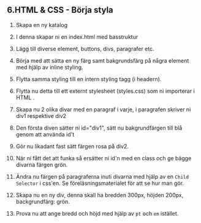 ## 6.HTML & CSS - Börja styla

1. Skapa en ny katalog

1. I denna skapar ni en index.html med basstruktur

1. Lägg till diverse element, buttons, divs, paragrafer etc.

1. Börja med att sätta en ny färg samt bakgrundsfärg på några element med hjälp av inline styling.

1. Flytta samma styling till en intern styling tagg (i headern).

1. Flytta nu detta till ett externt stylesheet (styles.css) som ni importerar i HTML <HEAD>.

1. Skapa nu 2 olika divar med en paragraf i varje, i paragrafen skriver ni div1 respektive div2

1. Den första diven sätter ni id="div1", sätt nu bakgrundfärgen till blå genom att använda id't

1. Gör nu likadant fast sätt färgen rosa på div2.

1. När ni fått det att funka så ersätter ni id'n med en class och ge bägge divarna färgen grön.

1. Ändra nu färgen på paragraferna inuti divarna med hjälp av en ```Child Selector``` i css'en. Se föreläsningsmaterialet för att se hur man gör.

1. Skapa nu en ny div, denna skall ha bredden 300px, höjden 200px, backgrundfärg: grön.

1. Prova nu att ange bredd och höjd med hjälp av ```pt``` och ```em``` istället.



